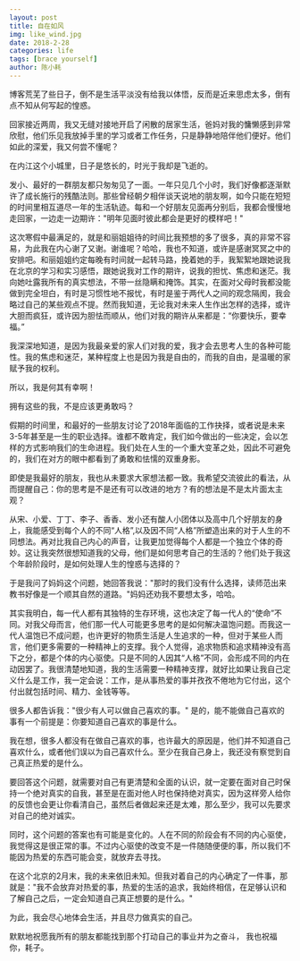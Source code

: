 ```yaml
---
layout: post
title: 自在如风
img: like_wind.jpg
date: 2018-2-28
categories: life
tags: [brace yourself]
author: 陈小耗
---
```


博客荒芜了些日子，倒不是生活平淡没有给我以体悟，反而是近来思虑太多，倒有点不知从何写起的惶惑。

回家接近两周，我又无缝对接地开启了闲散的居家生活，爸妈对我的慵懒感到非常欣慰，他们乐见我放掉手里的学习或者工作任务，只是静静地陪伴他们便好。他们如此的深爱，我又何尝不懂呢？

在内江这个小城里，日子是悠长的，时光于我却是飞逝的。

发小、最好的一群朋友都只匆匆见了一面。一年只见几个小时，我们好像都逐渐默许了成长施行的残酷法则。那些曾经朝夕相伴谈天说地的朋友啊，如今只能在短短的时间里相互道尽一年的生活轨迹。每和一个好朋友见面再分别后，我都会慢慢地走回家，一边走一边期许："明年见面时彼此都会是更好的模样吧！"

这次寒假中最满足的，就是和丽姐姐待的时间比我预想的多了很多，真的非常不容易，为此我在内心谢了又谢。谢谁呢？哈哈，我也不知道，或许是感谢冥冥之中的安排吧。和丽姐姐约定每晚有时间就一起转马路，挽着她的手，我絮絮地跟她说我在北京的学习和实习感悟，跟她说我对工作的期许，说我的担忧、焦虑和迷茫。我向她吐露我所有的真实想法，不带一丝隐瞒和掩饰。其实，在面对父母时我都没能做到完全坦白，有时是习惯性地不报忧，有时是鉴于两代人之间的观念隔阂，我会略过自己的某些观点不提。然而我知道，无论我对未来人生作出怎样的选择，或许大胆而疯狂，或许因为胆怯而顺从，他们对我的期许从来都是：“你要快乐，要幸福。”

我深深地知道，是因为我最亲爱的家人们对我的爱，我才会去思考人生的各种可能性。我的焦虑和迷茫，某种程度上也是因为我是自由的，而我的自由，是温暖的家赋予我的权利。

所以，我是何其有幸啊！

拥有这些的我，不是应该更勇敢吗？


假期的时间里，和最好的一些朋友讨论了2018年面临的工作抉择，或者说是未来3-5年甚至是一生的职业选择。谁都不敢肯定，我们如今做出的一些决定，会以怎样的方式影响我们的生命进程。我们处在人生的一个重大变革之处，因此不可避免的，我们在对方的眼中都看到了勇敢和怯懦的双重身影。


即使是我最好的朋友，我也从未要求大家想法都一致。我希望交流彼此的看法，从而提醒自己：你的思考是不是还有可以改进的地方？有的想法是不是太片面太主观？

从宋、小爱、丁丁、李子、香香、发小还有酸人小团体以及高中几个好朋友的身上，我能感受到每个人的不同“人格”,以及因不同“人格”所塑造出来的对于人生的不同想法。再对比我自己内心的声音，让我更加觉得每个人都是一个独立个体的奇妙。这让我突然很想知道我的父母，他们是如何思考自己的生活的？他们处于我这个年龄阶段时，是如何处理人生的惶惑与选择的？

于是我问了妈妈这个问题，她回答我说："那时的我们没有什么选择，读师范出来教书好像是一个顺其自然的道路。"妈妈还劝我不要想太多，哈哈。

其实我明白，每一代人都有其独特的生存环境，这也决定了每一代人的“使命”不同。对我父母而言，他们那一代人可能更多思考的是如何解决温饱问题。而我这一代人温饱已不成问题，也许更好的物质生活是人生追求的一种，但对于某些人而言，他们更多需要的一种精神上的支撑。我个人觉得，追求物质和追求精神没有高下之分，都是个体的内心驱使。只是不同的人因其“人格”不同，会形成不同的内在动因罢了。我很清楚地知道，我的生活需要一种精神支撑，就好比如果让我自己定义什么是工作，我一定会说：工作，是从事热爱的事并孜孜不倦地为它付出，这个付出就包括时间、精力、金钱等等。

很多人都告诉我："很少有人可以做自己喜欢的事。"
是的，能不能做自己喜欢的事有一个前提是：你要知道自己喜欢的事是什么。

我在想，很多人都没有在做自己喜欢的事，也许最大的原因是，他们并不知道自己喜欢什么，或者他们误以为自己喜欢什么。至少在我自己身上，我还没有察觉到自己真正热爱的是什么。

要回答这个问题，就需要对自己有更清楚和全面的认识，就一定要在面对自己时保持一个绝对真实的自我，甚至是在面对他人时也保持绝对真实，因为这样旁人给你的反馈也会更让你看清自己，虽然后者做起来还是太难，那么至少，我可以先要求对自己的绝对诚实。

同时，这个问题的答案也有可能是变化的。人在不同的阶段会有不同的内心驱使，我觉得这是很正常的事。不过内心驱使的改变不是一件随随便便的事，所以我们不能因为热爱的东西可能会变，就放弃去寻找。


在这个北京的2月末，我的未来依旧未知。但我对着自己的内心确定了一件事，那就是："我不会放弃对热爱的事，热爱的生活的追求，我始终相信，在足够认识和了解自己之后，一定会知道自己真正想要的是什么。"

为此，我会尽心地体会生活，并且尽力做真实的自己。

默默地祝愿我所有的朋友都能找到那个打动自己的事业并为之奋斗，
我也祝福你，耗子。


